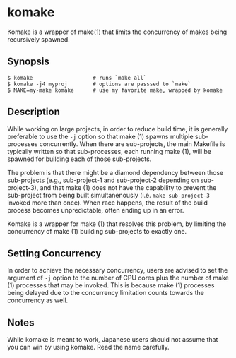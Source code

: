 # komake

Komake is a wrapper of make(1) that limits the concurrency of makes being recursively spawned.

## Synopsis

```
$ komake                   # runs `make all`
$ komake -j4 myproj        # options are passsed to `make`
$ MAKE=my-make komake      # use my favorite make, wrapped by komake
```

## Description

While working on large projects, in order to reduce build time, it is generally preferable to use the `-j` option so that make (1) spawns multiple sub-processes concurrently. When there are sub-projects, the main Makefile is typically written so that sub-processes, each running make (1), will be spawned 
for building each of those sub-projects.

The problem is that there might be a diamond dependency between those sub-projects (e.g., sub-project-1 and sub-project-2 depending on sub-project-3), and that make (1) does not have the capability to prevent the sub-project from being built simultanenously (i.e. `make sub-project-3` invoked more than once). When race happens, the result of the build process becomes unpredictable, often ending up in an error.

Komake is a wrapper for make (1) that resolves this problem, by limiting the concurrency of make (1) building sub-projects to exactly one.

## Setting Concurrency

In order to achieve the necessary concurrency, users are advised to set the argument of `-j` option to the number of CPU cores plus the number of make (1) processes that may be invoked. This is because make (1) processes being delayed due to the concurrency limitation counts towards the concurrency as well.

## Notes

While komake is meant to work, Japanese users should not assume that you can win by using komake. Read the name carefully.
